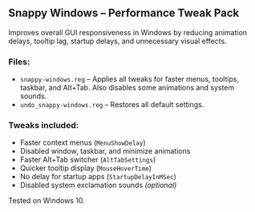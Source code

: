 ## Snappy Windows – Performance Tweak Pack

Improves overall GUI responsiveness in Windows by reducing animation delays, tooltip lag, startup delays, and unnecessary visual effects.

### Files:
- `snappy-windows.reg` – Applies all tweaks for faster menus, tooltips, taskbar, and Alt+Tab. Also disables some animations and system sounds.
- `undo_snappy-windows.reg` – Restores all default settings.

### Tweaks included:
- Faster context menus (`MenuShowDelay`)
- Disabled window, taskbar, and minimize animations
- Faster Alt+Tab switcher (`AltTabSettings`)
- Quicker tooltip display (`MouseHoverTime`)
- No delay for startup apps (`StartupDelayInMSec`)
- Disabled system exclamation sounds *(optional)*

Tested on Windows 10.
